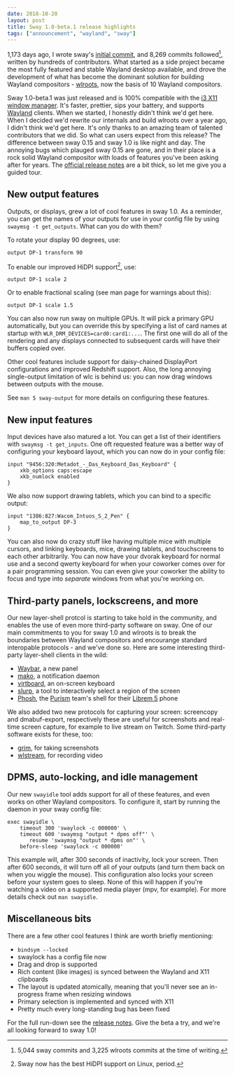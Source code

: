 ```yaml
---
date: 2018-10-20
layout: post
title: Sway 1.0-beta.1 release highlights
tags: ["announcement", "wayland", "sway"]
---
```


1,173 days ago, I wrote sway's [initial commit][commit], and 8,269 commits
followed[^1], written by hundreds of contributors. What started as a side
project became the most fully featured and stable Wayland desktop available, and
drove the development of what has become the dominant solution for building
Wayland compositors - [wlroots](https://github.com/swaywm/wlroots), now the
basis of 10 Wayland compositors.

[commit]: https://github.com/swaywm/sway/commit/6a33e1e3cddac31b762e4376e29c03ccf8f92107
[^1]: 5,044 sway commits and 3,225 wlroots commits at the time of writing.

Sway 1.0-beta.1 was just released and is 100% compatible with the [i3 X11 window
manager](https://i3wm.org/). It's faster, prettier, sips your battery, and
supports [Wayland](https://wayland.freedesktop.org/) clients. When we started, I
honestly didn't think we'd get here. When I decided we'd rewrite our internals
and build wlroots over a year ago, I didn't think we'd get here. It's only
thanks to an amazing team of talented contributors that we did. So what can
users expect from this release? The difference between sway 0.15 and sway 1.0 is
like night and day. The annoying bugs which plauged sway 0.15 are gone, and in
their place is a rock solid Wayland compositor with loads of features you've
been asking after for years. The [official release
notes](https://github.com/swaywm/sway/releases/tag/1.0-beta.1) are a bit thick,
so let me give you a guided tour.

## New output features

Outputs, or displays, grew a lot of cool features in sway 1.0. As a reminder,
you can get the names of your outputs for use in your config file by using
`swaymsg -t get_outputs`. What can you do with them?

To rotate your display 90 degrees, use:

    output DP-1 transform 90

To enable our improved HiDPI support[^2], use:

    output DP-1 scale 2

[^2]: Sway now has the best HiDPI support on Linux, period.

Or to enable fractional scaling (see man page for warnings about this):

    output DP-1 scale 1.5

You can also now run sway on multiple GPUs. It will pick a primary GPU
automatically, but you can override this by specifying a list of card names at
startup with `WLR_DRM_DEVICES=card0:card1:...`. The first one will do all of the
rendering and any displays connected to subsequent cards will have their buffers
copied over.

Other cool features include support for daisy-chained DisplayPort configurations
and improved Redshift support. Also, the long annoying single-output limitation
of wlc is behind us: you can now drag windows between outputs with the mouse.

See `man 5 sway-output` for more details on configuring these features.

## New input features

Input devices have also matured a lot. You can get a list of their identifiers
with `swaymsg -t get_inputs`. One oft requested feature was a better way of
configuring your keyboard layout, which you can now do in your config file:

```
input "9456:320:Metadot_-_Das_Keyboard_Das_Keyboard" {
    xkb_options caps:escape
    xkb_numlock enabled
}
```

We also now support drawing tablets, which you can bind to a specific output:

```
input "1386:827:Wacom_Intuos_S_2_Pen" {
    map_to_output DP-3
}
```

You can also now do crazy stuff like having multiple mice with multiple cursors,
and linking keyboards, mice, drawing tablets, and touchscreens to each other
arbitrarily. You can now have your dvorak keyboard for normal use and a second
qwerty keyboard for when your coworker comes over for a pair programming
session. You can even give your coworker the ability to focus and type into
*separate* windows from what you're working on.

## Third-party panels, lockscreens, and more

Our new layer-shell protcol is starting to take hold in the community, and
enables the use of even more third-party software on sway. One of our main
commitments to you for sway 1.0 and wlroots is to break the boundaries between
Wayland compositors and encourange standard interopable protocols - and we've
done so. Here are some interesting third-party layer-shell clients in the wild:

- [Waybar](https://github.com/Alexays/Waybar), a new panel
- [mako](https://github.com/emersion/mako), a notification daemon
- [virtboard](https://source.puri.sm/Librem5/virtboard), an on-screen keyboard
- [slurp](https://github.com/emersion/slurp), a tool to interactively select a
  region of the screen
- [Phosh](https://source.puri.sm/Librem5/phosh), the [Purism](https://puri.sm/)
  team's shell for their [Librem 5](https://puri.sm/shop/librem-5/) phone

We also added two new protocols for capturing your screen: screencopy and
dmabuf-export, respectively these are useful for screenshots and real-time
screen capture, for example to live stream on Twitch. Some third-party software
exists for these, too:

- [grim](https://github.com/emersion/grim), for taking screenshots
- [wlstream](https://github.com/atomnuker/wlstream), for recording video

## DPMS, auto-locking, and idle management

Our new `swayidle` tool adds support for all of these features, and even works
on other Wayland compositors. To configure it, start by running the daemon in
your sway config file:

```
exec swayidle \
    timeout 300 'swaylock -c 000000' \
    timeout 600 'swaymsg "output * dpms off"' \
       resume 'swaymsg "output * dpms on"' \
    before-sleep 'swaylock -c 000000'
```

This example will, after 300 seconds of inactivity, lock your screen. Then after
600 seconds, it will turn off all of your outputs (and turn them back on when
you wiggle the mouse). This configuration also locks your screen before your
system goes to sleep. None of this will happen if you're watching a video on a
supported media player (mpv, for example). For more details check out `man
swayidle`.

## Miscellaneous bits

There are a few other cool features I think are worth briefly mentioning:

- `bindsym --locked`
- swaylock has a config file now
- Drag and drop is supported
- Rich content (like images) is synced between the Wayland and X11 clipboards
- The layout is updated atomically, meaning that you'll never see an in-progress
  frame when resizing windows
- Primary selection is implemented and synced with X11
- Pretty much every long-standing bug has been fixed

For the full run-down see the [release
notes](https://github.com/swaywm/sway/releases/tag/1.0-beta.1). Give the beta a
try, and we're all looking forward to sway 1.0!
